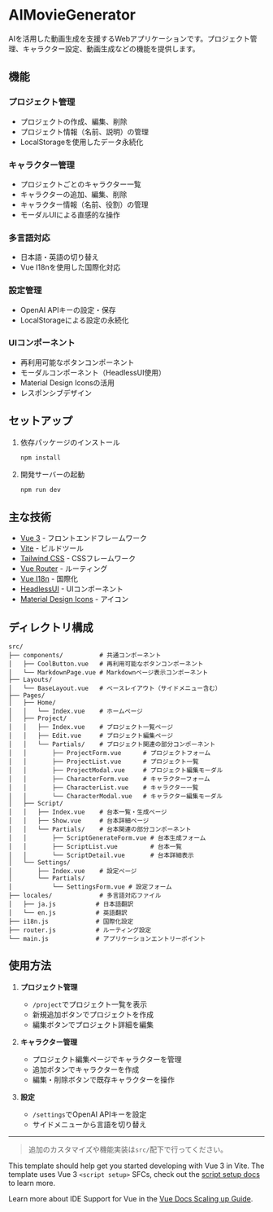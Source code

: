 # AIMovieGenerator

AIを活用した動画生成を支援するWebアプリケーションです。プロジェクト管理、キャラクター設定、動画生成などの機能を提供します。

## 機能

### プロジェクト管理
- プロジェクトの作成、編集、削除
- プロジェクト情報（名前、説明）の管理
- LocalStorageを使用したデータ永続化

### キャラクター管理
- プロジェクトごとのキャラクター一覧
- キャラクターの追加、編集、削除
- キャラクター情報（名前、役割）の管理
- モーダルUIによる直感的な操作

### 多言語対応
- 日本語・英語の切り替え
- Vue I18nを使用した国際化対応

### 設定管理
- OpenAI APIキーの設定・保存
- LocalStorageによる設定の永続化

### UIコンポーネント
- 再利用可能なボタンコンポーネント
- モーダルコンポーネント（HeadlessUI使用）
- Material Design Iconsの活用
- レスポンシブデザイン

## セットアップ

1. 依存パッケージのインストール
   ```sh
   npm install
   ```
2. 開発サーバーの起動
   ```sh
   npm run dev
   ```

## 主な技術
- [Vue 3](https://vuejs.org/) - フロントエンドフレームワーク
- [Vite](https://vitejs.dev/) - ビルドツール
- [Tailwind CSS](https://tailwindcss.com/) - CSSフレームワーク
- [Vue Router](https://router.vuejs.org/) - ルーティング
- [Vue I18n](https://vue-i18n.intlify.dev/) - 国際化
- [HeadlessUI](https://headlessui.com/) - UIコンポーネント
- [Material Design Icons](https://materialdesignicons.com/) - アイコン

## ディレクトリ構成

```
src/
├── components/          # 共通コンポーネント
│   ├── CoolButton.vue   # 再利用可能なボタンコンポーネント
│   └── MarkdownPage.vue # Markdownページ表示コンポーネント
├── Layouts/
│   └── BaseLayout.vue   # ベースレイアウト（サイドメニュー含む）
├── Pages/
│   ├── Home/
│   │   └── Index.vue    # ホームページ
│   ├── Project/
│   │   ├── Index.vue    # プロジェクト一覧ページ
│   │   ├── Edit.vue     # プロジェクト編集ページ
│   │   └── Partials/    # プロジェクト関連の部分コンポーネント
│   │       ├── ProjectForm.vue      # プロジェクトフォーム
│   │       ├── ProjectList.vue      # プロジェクト一覧
│   │       ├── ProjectModal.vue     # プロジェクト編集モーダル
│   │       ├── CharacterForm.vue    # キャラクターフォーム
│   │       ├── CharacterList.vue    # キャラクター一覧
│   │       └── CharacterModal.vue   # キャラクター編集モーダル
│   ├── Script/
│   │   ├── Index.vue    # 台本一覧・生成ページ
│   │   ├── Show.vue     # 台本詳細ページ
│   │   └── Partials/    # 台本関連の部分コンポーネント
│   │       ├── ScriptGenerateForm.vue # 台本生成フォーム
│   │       ├── ScriptList.vue         # 台本一覧
│   │       └── ScriptDetail.vue       # 台本詳細表示
│   └── Settings/
│       ├── Index.vue    # 設定ページ
│       └── Partials/
│           └── SettingsForm.vue # 設定フォーム
├── locales/             # 多言語対応ファイル
│   ├── ja.js           # 日本語翻訳
│   └── en.js           # 英語翻訳
├── i18n.js             # 国際化設定
├── router.js           # ルーティング設定
└── main.js             # アプリケーションエントリーポイント
```

## 使用方法

1. **プロジェクト管理**
   - `/project`でプロジェクト一覧を表示
   - 新規追加ボタンでプロジェクトを作成
   - 編集ボタンでプロジェクト詳細を編集

2. **キャラクター管理**
   - プロジェクト編集ページでキャラクターを管理
   - 追加ボタンでキャラクターを作成
   - 編集・削除ボタンで既存キャラクターを操作

3. **設定**
   - `/settings`でOpenAI APIキーを設定
   - サイドメニューから言語を切り替え

---

> 追加のカスタマイズや機能実装は`src/`配下で行ってください。

This template should help get you started developing with Vue 3 in Vite. The template uses Vue 3 `<script setup>` SFCs, check out the [script setup docs](https://v3.vuejs.org/api/sfc-script-setup.html#sfc-script-setup) to learn more.

Learn more about IDE Support for Vue in the [Vue Docs Scaling up Guide](https://vuejs.org/guide/scaling-up/tooling.html#ide-support).

